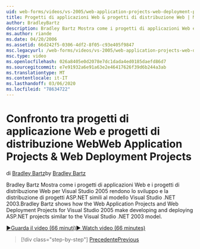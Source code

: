 ```yaml
---
uid: web-forms/videos/vs-2005/web-application-projects-web-deployment-projects
title: Progetti di applicazioni Web & progetti di distribuzione Web | Microsoft Docs
author: BradleyBartz
description: Bradley Bartz Mostra come i progetti di applicazioni Web e i progetti di distribuzione Web per Visual Studio 2005 rendono lo sviluppo e la distribuzione di progetti ASP.NET simila...
ms.author: riande
ms.date: 04/20/2006
ms.assetid: 66d242f5-0306-4df2-8f05-c93e405f9847
msc.legacyurl: /web-forms/videos/vs-2005/web-application-projects-web-deployment-projects
msc.type: video
ms.openlocfilehash: 026a8405e0d2078e7dc1dada4ed0185daefd86d7
ms.sourcegitcommit: e7e91932a6e91a63e2e46417626f39d6b244a3ab
ms.translationtype: MT
ms.contentlocale: it-IT
ms.lasthandoff: 03/06/2020
ms.locfileid: "78634722"
---
```

# <a name="web-application-projects--web-deployment-projects"></a><span data-ttu-id="8e5d0-103">Confronto tra progetti di applicazione Web e progetti di distribuzione Web</span><span class="sxs-lookup"><span data-stu-id="8e5d0-103">Web Application Projects & Web Deployment Projects</span></span>

<span data-ttu-id="8e5d0-104">di [Bradley Bartz](https://github.com/BradleyBartz)</span><span class="sxs-lookup"><span data-stu-id="8e5d0-104">by [Bradley Bartz](https://github.com/BradleyBartz)</span></span>

<span data-ttu-id="8e5d0-105">Bradley Bartz Mostra come i progetti di applicazioni Web e i progetti di distribuzione Web per Visual Studio 2005 rendono lo sviluppo e la distribuzione di progetti ASP.NET simili al modello Visual Studio .NET 2003.</span><span class="sxs-lookup"><span data-stu-id="8e5d0-105">Bradley Bartz shows how the Web Application Projects and Web Deployment Projects for Visual Studio 2005 make developing and deploying ASP.NET projects similar to the Visual Studio .NET 2003 model.</span></span>

[<span data-ttu-id="8e5d0-106">&#9654;Guarda il video (66 minuti)</span><span class="sxs-lookup"><span data-stu-id="8e5d0-106">&#9654; Watch video (66 minutes)</span></span>](https://channel9.msdn.com/Blogs/ASP-NET-Site-Videos/web-application-projects-web-deployment-projects)

> [!div class="step-by-step"]
> [<span data-ttu-id="8e5d0-107">Precedente</span><span class="sxs-lookup"><span data-stu-id="8e5d0-107">Previous</span></span>](web-deployment-projects.md)
